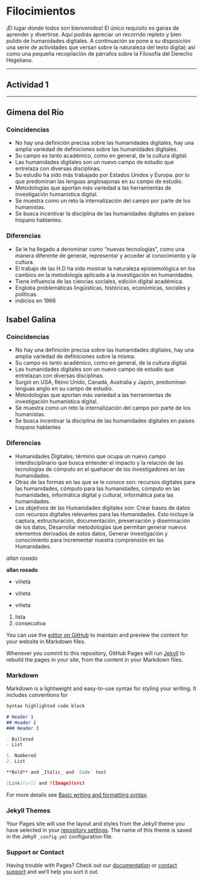 # Filocimientos

¡El lugar donde todos son bienvenidos! El único requisito es ganas de aprender y divertirse. 
Aquí podrás apreciar un recorrido repleto y bien pulido de humanidades digitales. A continuación se pone a su disposición una serie de actividades que versan sobre la naturaleza del texto digital; así como una pequeña recopilación de párrafos sobre la Filosofía del Derecho Hegeliano.

---
## Actividad 1
---

## Gimena del Río

### Coincidencias

+ No hay una definición precisa sobre las humanidades digitales, hay una amplia variedad de definiciones sobre las humanidades digitales.
+ Su campo es tanto académico, como en general, de la cultura digital.
+ Las humanidades digitales son un nuevo campo de estudio que entrelaza con diversas disciplinas.
+ Su estudio ha sido más trabajado por Estados Unidos y Europa. por lo que predominan las lenguas anglosajonas en su campo de estudio.
+ Metodologías que aportan más variedad a las herramientas de investigación humanística digital.
+ Se muestra como un reto la internalización del campo por parte de los humanistas.
+ Se busca incentivar la disciplina de las humanidades digitales en países hispano hablantes.

### Diferencias

+	Se le ha llegado a denominar como “nuevas tecnologías”, como una manera diferente de generar, representar y acceder al conocimiento y la cultura.
+ El trabajo de las H.D ha sido mostrar la naturaleza epistemológica en los cambios en la metodología aplicada a la investigación en humanidades.
+	Tiene influencia de las ciencias sociales, edición digital académica.
+	Engloba problemáticas lingüísticas, históricas, económicas, sociales y políticas.
+	indicios en 1966

## Isabel Galina

### Coincidencias

+	No hay una definición precisa sobre las humanidades digitales, hay una amplia variedad de definiciones sobre la misma.
+	Su campo es tanto académico, como en general, de la cultura digital.
+	Las humanidades digitales son un nuevo campo de estudio que entrelazan con diversas disciplinas.
+	Surgió en USA, Reino Unido, Canadá, Australia y Japón, predominan lenguas anglo en su campo de estudio.
+	Metodologías que aportan más variedad a las herramientas de investigación humanística digital.
+	Se muestra como un reto la internalización del campo por parte de los humanistas.
+	Se busca incentivar la disciplina de las humanidades digitales en países hispano hablantes

### Diferencias

+	Humanidades Digitales; término que ocupa un nuevo campo interdisciplinario que busca entender el impacto y la relación de las tecnologías de cómputo en el quehacer de los investigadores en las humanidades.
+	Otras de las formas en las que se le conoce son: recursos digitales para las humanidades, cómputo para las humanidades, cómputo en las humanidades, informática digital y cultural, informática para las humanidades.
+	Los objetivos de las Humanidades digitales son: Crear bases de datos con recursos digitales relevantes para las Humanidades. Esto incluye la captura, estructuración, documentación, preservación y diseminación de los datos, Desarrollar metodologías que permitan generar nuevos elementos derivados de estos datos, Generar investigación y conocimiento para incrementar nuestra comprensión en las Humanidades.

*allan rosado*

**allan rosado**

* viñeta
+ viñeta
- viñeta
1. lista
2. consecutiva


You can use the [editor on GitHub](https://github.com/Cezimolgado/Filocimientos/edit/main/README.md) to maintain and preview the content for your website in Markdown files.

Whenever you commit to this repository, GitHub Pages will run [Jekyll](https://jekyllrb.com/) to rebuild the pages in your site, from the content in your Markdown files.

### Markdown

Markdown is a lightweight and easy-to-use syntax for styling your writing. It includes conventions for

```markdown
Syntax highlighted code block

# Header 1
## Header 2
### Header 3

- Bulleted
- List

1. Numbered
2. List

**Bold** and _Italic_ and `Code` text

[Link](url) and ![Image](src)
```

For more details see [Basic writing and formatting syntax](https://docs.github.com/en/github/writing-on-github/getting-started-with-writing-and-formatting-on-github/basic-writing-and-formatting-syntax).

### Jekyll Themes

Your Pages site will use the layout and styles from the Jekyll theme you have selected in your [repository settings](https://github.com/Cezimolgado/Filocimientos/settings/pages). The name of this theme is saved in the Jekyll `_config.yml` configuration file.

### Support or Contact

Having trouble with Pages? Check out our [documentation](https://docs.github.com/categories/github-pages-basics/) or [contact support](https://support.github.com/contact) and we’ll help you sort it out.
